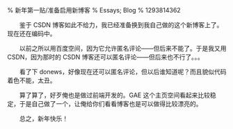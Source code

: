 % 新年第一贴/准备启用新博客
% Essays; Blog
% 1293814362

　　鉴于 CSDN 博客如此不给力，我已经准备换到我自己做的这个新博客上了。现在还在编码中。

　　以前之所以用百度空间，因为它允许匿名评论——但后来不能了。于是我又用 CSDN，因为那时的 CSDN 博客还可以匿名评论——但后来也不行了。。。

　　看了下 donews，好像现在还可以匿名评论，但以后谁知道呢？而且貌似代码着色不能，太丑。

　　算了算了，好歹俺也是做过前端开发的。GAE 这个主页空间看起来比较稳定，于是自己做了一个，让俺给你们看看博客也是可以做得比较漂亮的。

　　总之，新年快乐！
